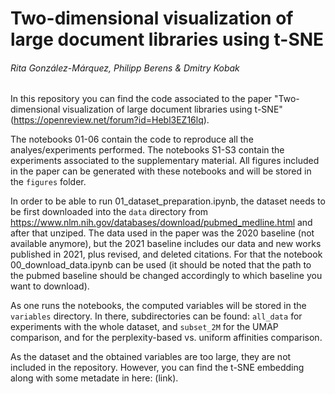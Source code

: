 # Two-dimensional visualization of large document libraries using t-SNE
###### Rita González-Márquez, Philipp Berens & Dmitry Kobak

In this repository you can find the code associated to the paper "Two-dimensional visualization of large document libraries using t-SNE" (https://openreview.net/forum?id=Hebl3EZ16lq).

The notebooks 01-06 contain the code to reproduce all the analyes/experiments performed. The notebooks S1-S3 contain the experiments associated to the supplementary material. All figures included in the paper can be generated with these notebooks and will be stored in the `figures` folder.

In order to be able to run 01_dataset_preparation.ipynb, the dataset needs to be first downloaded into the `data` directory from https://www.nlm.nih.gov/databases/download/pubmed_medline.html and after that unziped. The data used in the paper was the 2020 baseline (not available anymore), but the 2021 baseline includes our data and new works published in 2021, plus revised, and deleted citations. For that the notebook 00_download_data.ipynb can be used (it should be noted that the path to the pubmed baseline should be changed accordingly to which baseline you want to download).

As one runs the notebooks, the computed variables will be stored in the `variables` directory. In there, subdirectories can be found: `all_data` for experiments with the whole dataset, and `subset_2M` for the UMAP comparison, and for the perplexity-based vs. uniform affinities comparison.

As the dataset and the obtained variables are too large, they are not included in the repository. However, you can find the t-SNE embedding along with some metadate in here: (link).